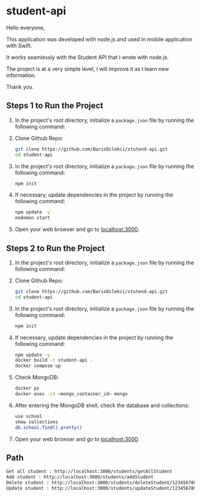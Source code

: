 # student-api

Hello everyone, 

This application was developed with node.js and used in mobile application with Swift.

It works seamlessly with the Student API that I wrote with node.js.


The project is at a very simple level, I will improve it as I learn new information.

Thank you.


## Steps 1 to Run the Project

1. In the project's root directory, initialize a `package.json` file by running the following command:
1. Clone Github Repo:

   ```bash
   git clone https://github.com/BarisDilekci/stutend-api.git
   cd student-api
   ```

2. In the project's root directory, initialize a `package.json` file by running the following command:

    ```bash
    npm init
    ```

3. If necessary, update dependencies in the project by running the following command:

    ```bash
    npm update -y
    nodemon start

    ```

4. Open your web browser and go to [localhost:3000](http://localhost:3000).




## Steps 2 to Run the Project

1. In the project's root directory, initialize a `package.json` file by running the following command:
1. Clone Github Repo:

   ```bash
   git clone https://github.com/BarisDilekci/stutend-api.git
   cd student-api
   ```

2. In the project's root directory, initialize a `package.json` file by running the following command:

    ```bash
    npm init
    ```

3. If necessary, update dependencies in the project by running the following command:

    ```bash
    npm update -y
    docker build -t student-api .
    docker compose up
    ```

5. Check MongoDB:

    ```bash
    docker ps
    docker exec -it <mongo_container_id> mongo

    ```

6. After entering the MongoDB shell, check the database and collections:

    ```bash
   use school
   show collections
   db.school.find().pretty()
    ```

7. Open your web browser and go to [localhost:3000](http://localhost:3000).

## Path
```bash
Get all student : http://localhost:3000/students/getAllStudent
Add student : http://localhost:3000/students/addStudent
Delete student : http://localhost:3000/students/deleteStudent/1234567890
Update student : http://localhost:3000/students/updateStudent/12345678901
 ```
